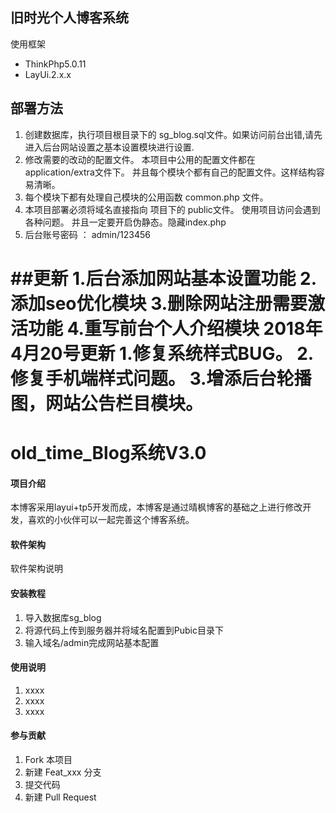 
## 旧时光个人博客系统

使用框架
+ ThinkPhp5.0.11
+ LayUi.2.x.x 

## 部署方法
1. 创建数据库，执行项目根目录下的 sg_blog.sql文件。如果访问前台出错,请先进入后台网站设置之基本设置模块进行设置.
2. 修改需要的改动的配置文件。 本项目中公用的配置文件都在 application/extra文件下。
   并且每个模块个都有自己的配置文件。这样结构容易清晰。
3. 每个模块下都有处理自己模块的公用函数 common.php 文件。
4. 本项目部署必须将域名直接指向 项目下的 public文件。 使用项目访问会遇到各种问题。
   并且一定要开启伪静态。隐藏index.php
5. 后台账号密码 ： admin/123456

##更新
1.后台添加网站基本设置功能
2.添加seo优化模块
3.删除网站注册需要激活功能
4.重写前台个人介绍模块
2018年4月20号更新
1.修复系统样式BUG。
2.修复手机端样式问题。
3.增添后台轮播图，网站公告栏目模块。
=======
# old_time_Blog系统V3.0

#### 项目介绍
本博客采用layui+tp5开发而成，本博客是通过晴枫博客的基础之上进行修改开发，喜欢的小伙伴可以一起完善这个博客系统。

#### 软件架构
软件架构说明


#### 安装教程

1. 导入数据库sg_blog
2. 将源代码上传到服务器并将域名配置到Pubic目录下
3. 输入域名/admin完成网站基本配置

#### 使用说明

1. xxxx
2. xxxx
3. xxxx

#### 参与贡献

1. Fork 本项目
2. 新建 Feat_xxx 分支
3. 提交代码
4. 新建 Pull Request
